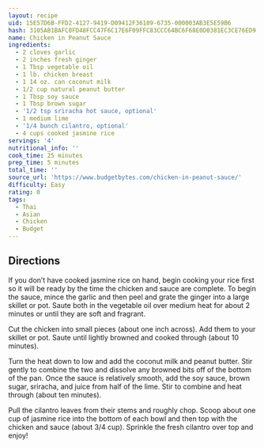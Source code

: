 ```yaml
---
layout: recipe
uid: 15E57D6B-FFD2-4127-9419-D09412F36189-6735-000003AB3E5E59B6
hash: 3105AB1BAFC0FD48FCC47F6C17E6F09FFC83CCC64BC6F68E0D0381EC3CE76ED9
name: Chicken in Peanut Sauce
ingredients:
  - 2 cloves garlic
  - 2 inches fresh ginger
  - 1 Tbsp vegetable oil
  - 1 lb. chicken breast
  - 1 14 oz. can coconut milk
  - 1/2 cup natural peanut butter
  - 1 Tbsp soy sauce
  - 1 Tbsp brown sugar
  - '1/2 tsp sriracha hot sauce, optional'
  - 1 medium lime
  - '1/4 bunch cilantro, optional'
  - 4 cups cooked jasmine rice
servings: '4'
nutritional_info: ''
cook_time: 25 minutes
prep_time: 5 minutes
total_time: ''
source_url: 'https://www.budgetbytes.com/chicken-in-peanut-sauce/'
difficulty: Easy
rating: 0
tags:
  - Thai
  - Asian
  - Chicken
  - Budget
---
```


## Directions

If you don’t have cooked jasmine rice on hand, begin cooking your rice first so it will be ready by the time the chicken and sauce are complete. To begin the sauce, mince the garlic and then peel and grate the ginger into a large skillet or pot. Saute both in the vegetable oil over medium heat for about 2 minutes or until they are soft and fragrant.

Cut the chicken into small pieces (about one inch across). Add them to your skillet or pot. Saute until lightly browned and cooked through (about 10 minutes).

Turn the heat down to low and add the coconut milk and peanut butter. Stir gently to combine the two and dissolve any browned bits off of the bottom of the pan. Once the sauce is relatively smooth, add the soy sauce, brown sugar, sriracha, and juice from half of the lime. Stir to combine and heat through (about ten minutes).

Pull the cilantro leaves from their stems and roughly chop. Scoop about one cup of jasmine rice into the bottom of each bowl and then top with the chicken and sauce (about 3/4 cup). Sprinkle the fresh cilantro over top and enjoy!
